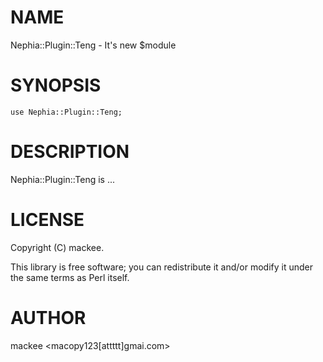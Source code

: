 # NAME

Nephia::Plugin::Teng - It's new $module

# SYNOPSIS

    use Nephia::Plugin::Teng;

# DESCRIPTION

Nephia::Plugin::Teng is ...

# LICENSE

Copyright (C) mackee.

This library is free software; you can redistribute it and/or modify
it under the same terms as Perl itself.

# AUTHOR

mackee <macopy123\[attttt\]gmai.com>
